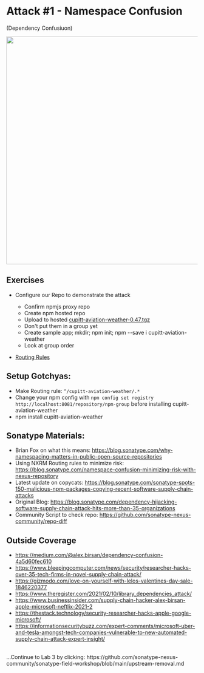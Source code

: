 # Attack #1 - Namespace Confusion 
(Dependency Confusiuon)

<img src="https://github.com/sonatype-nexus-community/sonatype-field-workshop/blob/main/images/dep_confusion.png" width="600">

## Exercises
- Configure our Repo to demonstrate the attack
  - Confirm npmjs proxy repo
  - Create npm hosted repo
  - Upload to hosted [cupitt-aviation-weather-0.47.tgz](https://github.com/sonatype-nexus-community/sonatype-field-workshop/blob/main/deps/cupitt-aviation-weather-0.47.tgz)
  - Don't put them in a group yet
  - Create sample app; mkdir; npm init; npm --save i cupitt-aviation-weather
  - Look at group order
  
- [Routing Rules](https://help.sonatype.com/repomanager3/repository-management/routing-rules)



## Setup Gotchyas:
- Make Routing rule: `^/cupitt-aviation-weather/.*`
- Change your npm config with `npm config set registry http://localhost:8081/repository/npm-group` before installing cupitt-aviation-weather
- npm install cupitt-aviation-weather



## Sonatype Materials:
- Brian Fox on what this means: https://blog.sonatype.com/why-namespacing-matters-in-public-open-source-repositories
- Using NXRM Routing rules to minimize risk: https://blog.sonatype.com/namespace-confusion-minimizing-risk-with-nexus-repository
- Latest update on copycats: https://blog.sonatype.com/sonatype-spots-150-malicious-npm-packages-copying-recent-software-supply-chain-attacks
- Original Blog: https://blog.sonatype.com/dependency-hijacking-software-supply-chain-attack-hits-more-than-35-organizations
- Community Script to check repo: https://github.com/sonatype-nexus-community/repo-diff

## Outside Coverage
- https://medium.com/@alex.birsan/dependency-confusion-4a5d60fec610
- https://www.bleepingcomputer.com/news/security/researcher-hacks-over-35-tech-firms-in-novel-supply-chain-attack/ 
- https://gizmodo.com/love-on-yourself-with-lelos-valentines-day-sale-1846220377
- https://www.theregister.com/2021/02/10/library_dependencies_attack/
- https://www.businessinsider.com/supply-chain-hacker-alex-birsan-apple-microsoft-neftlix-2021-2
- https://thestack.technology/security-researcher-hacks-apple-google-microsoft/
- https://informationsecuritybuzz.com/expert-comments/microsoft-uber-and-tesla-amongst-tech-companies-vulnerable-to-new-automated-supply-chain-attack-expert-insight/



<br>
...Continue to Lab 3 by clicking: https://github.com/sonatype-nexus-community/sonatype-field-workshop/blob/main/upstream-removal.md
